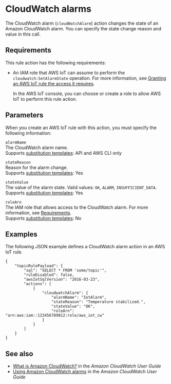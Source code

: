 # CloudWatch alarms<a name="cloudwatch-alarms-rule-action"></a>

The CloudWatch alarm \(`cloudWatchAlarm`\) action changes the state of an Amazon CloudWatch alarm\. You can specify the state change reason and value in this call\. 

## Requirements<a name="cloudwatch-alarms-rule-action-requirements"></a>

This rule action has the following requirements:
+ An IAM role that AWS IoT can assume to perform the `cloudwatch:SetAlarmState` operation\. For more information, see [Granting an AWS IoT rule the access it requires](iot-create-role.md)\.

  In the AWS IoT console, you can choose or create a role to allow AWS IoT to perform this rule action\.

## Parameters<a name="cloudwatch-alarms-rule-action-parameters"></a>

When you create an AWS IoT rule with this action, you must specify the following information:

`alarmName`  
The CloudWatch alarm name\.  
Supports [substitution templates](iot-substitution-templates.md): API and AWS CLI only

`stateReason`  
Reason for the alarm change\.  
Supports [substitution templates](iot-substitution-templates.md): Yes

`stateValue`  
The value of the alarm state\. Valid values: `OK`, `ALARM`, `INSUFFICIENT_DATA`\.  
Supports [substitution templates](iot-substitution-templates.md): Yes

`roleArn`  
The IAM role that allows access to the CloudWatch alarm\. For more information, see [Requirements](#cloudwatch-alarms-rule-action-requirements)\.  
Supports [substitution templates](iot-substitution-templates.md): No

## Examples<a name="cloudwatch-alarms-rule-action-examples"></a>

The following JSON example defines a CloudWatch alarm action in an AWS IoT rule\.

```
{
    "topicRulePayload": {
        "sql": "SELECT * FROM 'some/topic'", 
        "ruleDisabled": false, 
        "awsIotSqlVersion": "2016-03-23",
        "actions": [
            {
                "cloudwatchAlarm": {
                    "alarmName": "IotAlarm", 
                    "stateReason": "Temperature stabilized.",
                    "stateValue": "OK",
                    "roleArn": "arn:aws:iam::123456789012:role/aws_iot_cw"
                }
            }
        ]
    }
}
```

## See also<a name="cloudwatch-alarms-rule-action-see-also"></a>
+ [What is Amazon CloudWatch?](https://docs.aws.amazon.com/AmazonCloudWatch/latest/monitoring/) in the *Amazon CloudWatch User Guide*
+ [Using Amazon CloudWatch alarms](https://docs.aws.amazon.com/AmazonCloudWatch/latest/monitoring/AlarmThatSendsEmail.html) in the *Amazon CloudWatch User Guide*